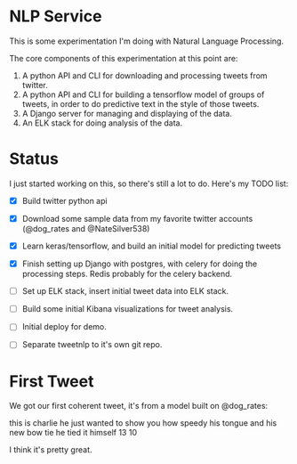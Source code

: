 # NLP Service
This is some experimentation I'm doing with Natural Language Processing.

The core components of this experimentation at this point are:
  1. A python API and CLI for downloading and processing tweets from twitter.
  2. A python API and CLI for building a tensorflow model of groups
     of tweets, in order to do predictive text in the style of those tweets.
  3. A Django server for managing and displaying of the data.
  4. An ELK stack for doing analysis of the data.
  
  
# Status
I just started working on this, so there's still a lot to do. 
Here's my TODO list:
  - [x] Build twitter python api
  - [x] Download some sample data from my favorite twitter 
  accounts (@dog_rates and @NateSilver538)
  - [x] Learn keras/tensorflow, and build an initial model 
  for predicting tweets
  - [x] Finish setting up Django with postgres, with celery 
  for doing the processing steps.  Redis probably for the celery
  backend.
  - [ ] Set up ELK stack, insert initial tweet data into ELK stack.
  - [ ] Build some initial Kibana visualizations for tweet analysis.
  - [ ] Initial deploy for demo.
  - [ ] Separate tweetnlp to it's own git repo.
  
  
# First Tweet
We got our first coherent tweet, it's from a model built on @dog_rates:

this is charlie he just wanted to show you how speedy 
his tongue and his new bow tie he tied it himself 13 10

I think it's pretty great.